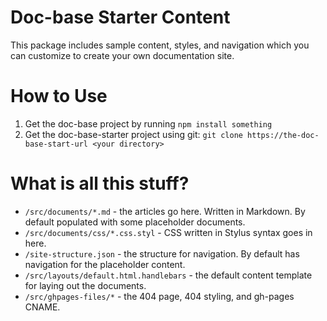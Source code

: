 # Doc-base Starter Content

This package includes sample content, styles, and navigation which you can
customize to create your own documentation site.

# How to Use

1. Get the doc-base project by running `npm install something`
2. Get the doc-base-starter project using git:
`git clone https://the-doc-base-start-url <your directory>`

# What is all this stuff?

- `/src/documents/*.md`  - the articles go here. Written in Markdown. By default populated with some placeholder documents.
- `/src/documents/css/*.css.styl` - CSS written in Stylus syntax goes in here.
- `/site-structure.json`  - the structure for navigation. By default has navigation for the placeholder content.
- `/src/layouts/default.html.handlebars` - the default content template for laying out the documents.
- `/src/ghpages-files/*`    - the 404 page, 404 styling, and gh-pages CNAME.
